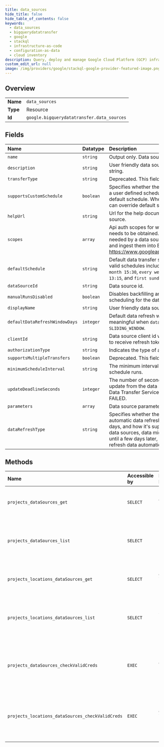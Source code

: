 ```yaml
---
title: data_sources
hide_title: false
hide_table_of_contents: false
keywords:
  - data_sources
  - bigquerydatatransfer
  - google    
  - stackql
  - infrastructure-as-code
  - configuration-as-data
  - cloud inventory
description: Query, deploy and manage Google Cloud Platform (GCP) infrastructure and resources using SQL
custom_edit_url: null
image: /img/providers/google/stackql-google-provider-featured-image.png
---
```

  
    

## Overview
<table><tbody>
<tr><td><b>Name</b></td><td><code>data_sources</code></td></tr>
<tr><td><b>Type</b></td><td>Resource</td></tr>
<tr><td><b>Id</b></td><td><code>google.bigquerydatatransfer.data_sources</code></td></tr>
</tbody></table>

## Fields
| Name | Datatype | Description |
|:-----|:---------|:------------|
| `name` | `string` | Output only. Data source resource name. |
| `description` | `string` | User friendly data source description string. |
| `transferType` | `string` | Deprecated. This field has no effect. |
| `supportsCustomSchedule` | `boolean` | Specifies whether the data source supports a user defined schedule, or operates on the default schedule. When set to `true`, user can override default schedule. |
| `helpUrl` | `string` | Url for the help document for this data source. |
| `scopes` | `array` | Api auth scopes for which refresh token needs to be obtained. These are scopes needed by a data source to prepare data and ingest them into BigQuery, e.g., https://www.googleapis.com/auth/bigquery |
| `defaultSchedule` | `string` | Default data transfer schedule. Examples of valid schedules include: `1st,3rd monday of month 15:30`, `every wed,fri of jan,jun 13:15`, and `first sunday of quarter 00:00`. |
| `dataSourceId` | `string` | Data source id. |
| `manualRunsDisabled` | `boolean` | Disables backfilling and manual run scheduling for the data source. |
| `displayName` | `string` | User friendly data source name. |
| `defaultDataRefreshWindowDays` | `integer` | Default data refresh window on days. Only meaningful when `data_refresh_type` = `SLIDING_WINDOW`. |
| `clientId` | `string` | Data source client id which should be used to receive refresh token. |
| `authorizationType` | `string` | Indicates the type of authorization. |
| `supportsMultipleTransfers` | `boolean` | Deprecated. This field has no effect. |
| `minimumScheduleInterval` | `string` | The minimum interval for scheduler to schedule runs. |
| `updateDeadlineSeconds` | `integer` | The number of seconds to wait for an update from the data source before the Data Transfer Service marks the transfer as FAILED. |
| `parameters` | `array` | Data source parameters. |
| `dataRefreshType` | `string` | Specifies whether the data source supports automatic data refresh for the past few days, and how it's supported. For some data sources, data might not be complete until a few days later, so it's useful to refresh data automatically. |
## Methods
| Name | Accessible by | Required Params | Description |
|:-----|:--------------|:----------------|:------------|
| `projects_dataSources_get` | `SELECT` | `dataSourcesId, projectsId` | Retrieves a supported data source and returns its settings. |
| `projects_dataSources_list` | `SELECT` | `projectsId` | Lists supported data sources and returns their settings. |
| `projects_locations_dataSources_get` | `SELECT` | `dataSourcesId, locationsId, projectsId` | Retrieves a supported data source and returns its settings. |
| `projects_locations_dataSources_list` | `SELECT` | `locationsId, projectsId` | Lists supported data sources and returns their settings. |
| `projects_dataSources_checkValidCreds` | `EXEC` | `dataSourcesId, projectsId` | Returns true if valid credentials exist for the given data source and requesting user. |
| `projects_locations_dataSources_checkValidCreds` | `EXEC` | `dataSourcesId, locationsId, projectsId` | Returns true if valid credentials exist for the given data source and requesting user. |

